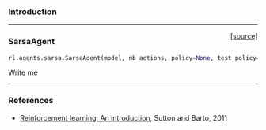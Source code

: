 ### Introduction

---

<span style="float:right;">[[source]](https://github.com/matthiasplappert/keras-rl/blob/master/rl/agents/sarsa.py#L17)</span>
### SarsaAgent

```python
rl.agents.sarsa.SarsaAgent(model, nb_actions, policy=None, test_policy=None, gamma=0.99, nb_steps_warmup=10, train_interval=1, delta_clip=inf)
```

Write me


---

### References
- [Reinforcement learning: An introduction](http://people.inf.elte.hu/lorincz/Files/RL_2006/SuttonBook.pdf), Sutton and Barto, 2011
